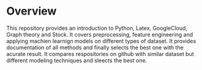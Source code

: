 # Overview
This repository provides an introduction to Python, Latex, GoogleCloud, Graph theory and Stock. 
It covers preprocessing, feature engineering and applying machien learnign models on different types of dataset. 
It provides documentation of all methods and finally selects the best one with the acurate result.
It compares respositories on github with similar dataset but different modeling techniques and sleects the best one. 

